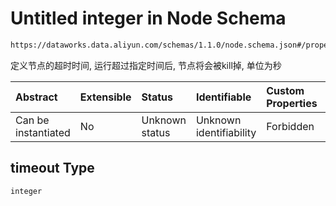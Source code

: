 # Untitled integer in Node Schema

```txt
https://dataworks.data.aliyun.com/schemas/1.1.0/node.schema.json#/properties/timeout
```

定义节点的超时时间, 运行超过指定时间后, 节点将会被kill掉, 单位为秒

| Abstract            | Extensible | Status         | Identifiable            | Custom Properties | Additional Properties | Access Restrictions | Defined In                                                              |
| :------------------ | :--------- | :------------- | :---------------------- | :---------------- | :-------------------- | :------------------ | :---------------------------------------------------------------------- |
| Can be instantiated | No         | Unknown status | Unknown identifiability | Forbidden         | Allowed               | none                | [node.schema.json\*](../../out/node.schema.json "open original schema") |

## timeout Type

`integer`

